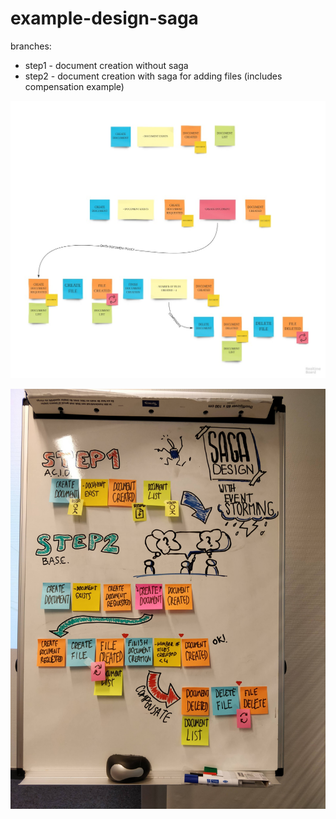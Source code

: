 # example-design-saga

branches:

* step1 - document creation without saga 
* step2 - document creation with saga for adding files (includes compensation example)

![EXAMPLE OF FLOW FOR BOTH STPES](https://github.com/makensi/example-design-saga/blob/master/DESIGN-SAGA.jpg "EXAMPLE OF FLOW FOR BOTH STEPS")

![PRESENTATION TO THE TEAM](https://github.com/makensi/example-design-saga/blob/master/PRESENTATION.jpg "PRESENTATION TO THE TEAM")
